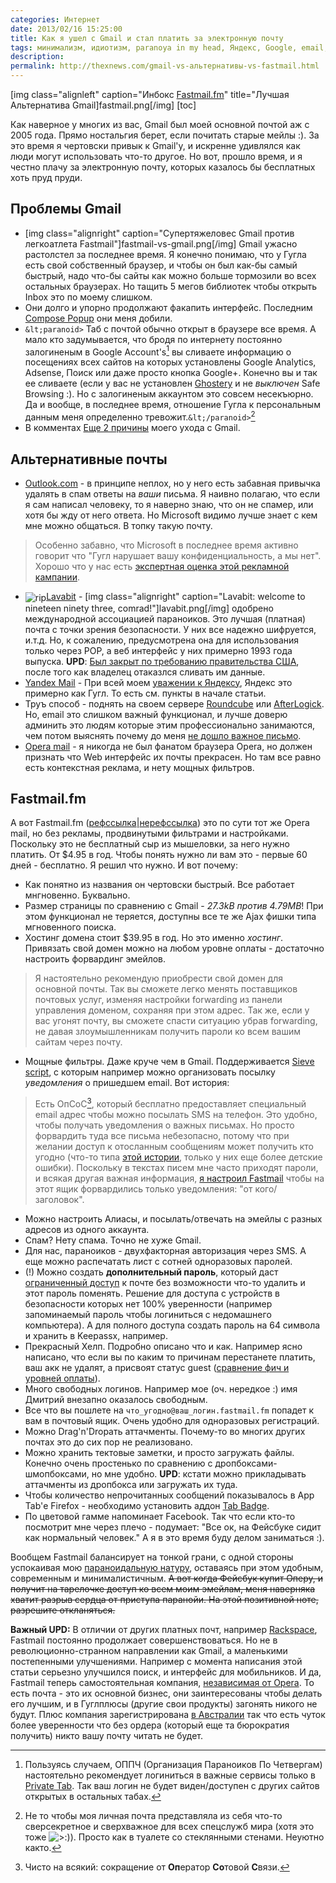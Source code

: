 ```yaml
---
categories: Интернет
date: 2013/02/16 15:25:00
title: Как я ушел с Gmail и стал платить за электронную почту
tags: минимализм, идиотизм, paranoya in my head, Яндекс, Google, email, Gmail, альтернативы
description:
permalink: http://thexnews.com/gmail-vs-альтернативы-vs-fastmail.html
---
```

[img class="alignleft" caption="Инбокс <a href='http://www.mailc.net/?STKI=1020686'>Fastmail.fm</a>" title="Лучшая Альтернатива Gmail]fastmail.png[/img]
[toc]

Как наверное у многих из вас, Gmail был моей основной почтой аж с 2005 года. Прямо ностальгия берет, если почитать старые мейлы :). За это время я чертовски привык к Gmail'у, и искренне удивлялся как люди могут использовать что-то другое. Но вот, прошло время, и я честно плачу за электронную почту, которых казалось бы бесплатных хоть пруд пруди. <!--more Как я докатился до жизни такой?-->

## Проблемы Gmail
* [img class="alignright" caption="Супертяжеловес Gmail против легкоатлета Fastmail"]fastmail-vs-gmail.png[/img] Gmail ужасно растолстел за последнее время. Я конечно понимаю, что у Гугла есть свой собственный браузер, и чтобы он был как-бы самый быстрый, надо что-бы сайты как можно больше тормозили во всех остальных браузерах. Но тащить 5 мегов библиотек чтобы открыть Inbox это по моему слишком. 
* Они долго и упорно продолжают факапить интерфейс. Последним [Compose Popup][cp] они меня добили.
* `&lt;paranoid>` Таб с почтой обычно открыт в браузере все время. А мало кто задумывается, что бродя по интернету постоянно залогиненым в Google Account's[^ga] вы сливаете информацию о посещениях всех сайтов на которых установлены Google Analytics, Adsense, Поиск или даже просто кнопка Google+. Конечно вы и так ее сливаете (если у вас не установлен [Ghostery][gh] и не *выключен* Safe Browsing :). Но с залогиненым аккаунтом это совсем несекъюрно. Да и вообще, в последнее время, отношение Гугла к персональным данным меня определенно тревожит.`&lt;/paranoid>`[^pa]
* В комментах [Еще 2 причины](#comment-874151021) моего ухода с Gmail.



## Альтернативные почты

* [Outlook.com][ou] - в принципе неплох, но у него есть забавная привычка удалять в спам ответы на *ваши* письма. Я наивно полагаю, что если я сам написал человеку, то я наверно знаю, что он не спамер, или хотя бы жду от него ответа. Но Microsoft видимо лучше знает с кем мне можно общаться. В топку такую почту.
> Особенно забавно, что Microsoft в последнее время активно говорит что "Гугл нарушает вашу конфиденциальность, а мы нет". Хорошо что у нас есть [экспертная оценка этой рекламной кампании][bs].
* <img style="vertical-align: middle;" src="/images/rip.gif" alt="rip">[Lavabit][lb] - [img class="alignright" caption="Lavabit: welcome to nineteen ninety three, comrad!"]lavabit.png[/img] одобрено международной ассоциацией параноиков. Это лучшая (платная) почта с точки зрения безопасности. У них все надежно шифруется, и.т.д. Но, к сожалению, предусмотрена она для использования только через POP, а веб интерфейс у них примерно 1993 года выпуска. **UPD**: [Был закрыт по требованию правительства США](#comment-1015334119), после того как владелец отаказлся сливать им данные.
* [Yandex Mail][ym] - При всей моем [уважении к Яндексу][ya], Яндекс это примерно как Гугл. То есть см. пункты в начале статьи.
* Труъ способ - поднять на своем сервере [Roundcube][rc] или [AfterLogick][al]. Но, email это слишком важный функционал, и лучше доверю админить это людям которые этим профессионально занимаются, чем потом выяснять почему до меня [не дошло важное письмо][me].
* [Opera mail][om] - я никогда не был фанатом браузера Opera, но должен признать что Web интерфейс их почты прекрасен. Но там все равно есть контекстная реклама, и нету мощных фильтров.

## Fastmail.fm

А вот Fastmail.fm ([рефссылка][ref]|[нерефссылка][fml]) это по сути тот же Opera mail, но без рекламы, продвинутыми фильтрами и настройками. Поскольку это не бесплатный сыр из мышеловки, за него нужно платить. От $4.95 в год. Чтобы понять нужно ли вам это - первые 60 дней - бесплатно. Я решил что нужно. И вот почему:

* Как понятно из названия он чертовски быстрый. Все работает мнгновенно. Буквально.
* Размер страницы по сравнению с Gmail - *27.3kB против 4.79MB*! При этом функционал не теряется, доступны все те же Ajaх фишки типа мгновенного поиска.
* Хостинг домена стоит $39.95 в год. Но это именно *хостинг*. Привязать свой домен можно на любом уровне оплаты - достаточно настроить форвардинг эмейлов.
> Я настоятельно рекомендую приобрести свой домен для основной почты. Так вы сможете легко менять поставщиков почтовых услуг, изменяя настройки forwarding из панели управления доменом, сохраняя при этом адрес. Так же, если у вас угонят почту, вы сможете спасти ситуацию убрав forwarding, не давая злоумышленникам получить пароли ко всем вашим сайтам через почту.
* Мощные фильтры. Даже круче чем в Gmail. Поддерживается [Sieve script][ss], с которым например можно организовать посылку *уведомления* о пришедшем email. Вот история:
>Есть ОпСoС[^os], который бесплатно предоставляет специальный email адрес чтобы можно посылать SMS на телефон. Это удобно, чтобы получать уведомления о важных письмах. Но просто форвардить туда все письма небезопасно, потому что при желании доступ к отосланным сообщениям может получить кто угодно (что-то типа [этой истории][mf], только у них еще более детские ошибки). Поскольку в текстах писем мне часто приходят пароли, и всякая другая важная информация, [я настроил Fastmail][sf] чтобы на этот ящик форвардились только уведомления: "от кого/заголовок".
* Можно настроить Алиасы, и посылать/отвечать на эмейлы с разных адресов из одного аккаунта.
* Спам? Нету спама. Точно не хуже Gmail.
* Для нас, параноиков - двухфакторная авторизация через SMS. А еще можно распечатать лист с сотней одноразовых паролей.
* (!) Можно создать **дополнительный пароль**, который даст [ограниченный доступ][se] к почте без возможности что-то удалить и этот пароль поменять. Решение для доступа с устройств в безопасности которых нет 100% уверенности (например запоминаемый пароль чтобы логиниться с недомашнего компьютера). А для полного доступа создать пароль на 64 символа и хранить в Keepassx, например.
* Прекрасный Хелп. Подробно описано что и как. Например ясно написано, что если вы по каким то причинам перестанете платить, ваш акк не удалят, а присвоят статус guest ([сравнение фич и уровней оплаты][pl]).
* Много свободных логинов. Например мое (оч. нередкое :) имя Дмитрий внезапно оказалось свободным.
* Все что вы пошлете на `что_угодно@ваш_логин.fastmail.fm` попадет к вам в почтовый ящик. Очень удобно для одноразовых регистраций.
* Можно Drag'n'Dropать аттачменты. Почему-то во многих других почтах это до сих пор не реализовано.
* Можно хранить тектовые заметки, и просто загружать файлы. Конечно очень простенько по сравнению с дропбоксами-шмопбоксами, но мне удобно. **UPD**: кстати можно прикладывать аттачменты из дропбокса или загружать их туда.
* Чтобы количество непрочитанных сообщений показывалось в App Tab'е Firefox - необходимо установить аддон [Tab Badge][tb].
* По цветовой гамме напоминает Facebook. Так что если кто-то посмотрит мне через плечо - подумает: "Все ок, на Фейсбуке сидит как нормальный человек." А я в это время буду делом заниматься :).

Вообщем Fastmail балансирует на тонкой грани, с одной стороны успокаивая мою [параноидальную натуру][pa], оставаясь при этом удобным, современным и минималистичным. ~~А вот когда Фейсбук купит Оперу, и получит на тарелочке доступ ко всем моим эмейлам, меня наверняка хватит разрыв сердца от приступа паранойи. На этой позитивной ноте, разрешите откланяться.~~

**Важный UPD:** В отличии от других платных почт, например [Rackspace][ra], Fastmail постоянно продолжает совершенствоваться. Но не в революционно-странном направлении как Gmail, а маленькими постепенными улучшениями. Например с момента написания этой статьи серьезно улучшился поиск, и интерфейс для мобильников. И да, Fastmail теперь самостоятельная компания, [независимая от Opera][op]. То есть почта - это их основной бизнес, они заинтересованы чтобы делать его лучшим, и в Гуглплюсы (другие свои продукты) загонять никого не будут. Плюс компания зарегистрирована [в Австралии][au] так что есть чуток более уверенности что без ордера (который еще та бюрократия получить) никто вашу почту читать не будет.


[blog]: http://thexnews.com "Блог"
[ref]: http://www.mailc.net/?STKI=10206869 "Лучшая платная почта"  
[fml]: http://fastmail.fm/ "Лучшая Альтернатива Gmail"
[cp]: http://gmailblog.blogspot.com/2012/10/introducing-new-compose-in-gmail.html "Проблема Gmail"
[gh]: https://addons.mozilla.org/en-US/firefox/addon/ghostery/ "Безопасный браузинг"
[tb]: https://addons.mozilla.org/en-US/firefox/addon/tab-badge/ "Показывать количество непрочитанных email в Firefox"
[ou]: http://outlook.com "Альтернатива Гмейлу"
[lb]: http://lavabit.com "Безоапасная Альтернатива Gmail"
[ym]: http://mail.yandex.ru "Альтернатива Gmail"
[om]: https://mail.opera.com/ "Электронная почта"
[ya]: http://thexnews.com/tag/%D1%8F%D0%BD%D0%B4%D0%B5%D0%BA%D1%81.html "Яндекс"
[rc]: http://www.roundcube.net/ "Лучший почтовый web клиент"
[al]: http://www.afterlogic.org/webmail-lite "Лучший почтовый web клиент"
[mf]: http://habrahabr.ru/post/124387/ "Лучший почтовый web клиент"
[ss]: http://ru.wikipedia.org/wiki/Sieve#.D0.A1.D0.B8.D0.BD.D1.82.D0.B0.D0.BA.D1.81.D0.B8.D1.81_.D1.8F.D0.B7.D1.8B.D0.BA.D0.B0
[ms]: http://habrahabr.ru/post/168603/
[bs]: http://www.youtube.com/watch?v=aCL-rxnjS6o "Экспертная оценка рекламной кампании Microsoft"
[sf]: http://thexnews.com/ubuntu/Sieve%20%D1%81%D0%BA%D1%80%D0%B8%D0%BF%D1%82%20%D1%87%D1%82%D0%BE-%D0%B1%D1%8B%20%D0%BF%D0%BE%D1%81%D1%8B%D0%BB%D0%B0%D1%82%D1%8C%20%D1%83%D0%B2%D0%B5%D0%B4%D0%BE%D0%BC%D0%BB%D0%B5%D0%BD%D0%B8%D0%B5%20%D0%BE%20%D0%BF%D0%BE%D0%BB%D1%83%D1%87%D0%B5%D0%BD%D0%BE%D0%BC%20%D1%81%D0%BE%D0%BE%D0%B1%D1%89%D0%B5%D0%BD%D0%B8%D0%B8
[pl]: https://www.fastmail.fm/pages/fastmail/docs/pricingtbl.html "Fastmail сравнение фич и планов"
[me]: http://news.ycombinator.com/item?id=5289395 "Проблемы собственного хостинга email"
[op]: http://blog.fastmail.fm/2013/09/25/exciting-news-fastmail-staff-purchase-the-business-from-opera/
[au]: http://blog.fastmail.fm/2013/10/07/fastmails-servers-are-in-the-us-what-this-means-for-you/
[ra]: http://www.rackspace.com/email-hosting/webmail/
[se]: https://www.fastmail.fm/help/features_alternative_logins.html
[pa]: http://youtu.be/QQBttKoetqo
[^ga]: Пользуясь случаем, ОППЧ (Организация Параноиков По Четвергам) настоятельно рекомендует логиниться в важные сервисы только в <a href="https://addons.mozilla.org/en-US/firefox/addon/private-tab/">Private Tab</a>. Так ваш логин не будет виден/доступен с других сайтов открытых в остальных табах.
[^os]: Чисто на всякий: сокращение от <b>Оп</b>ератор <b>Сo</b>товой <b>С</b>вязи.
[^pa]: Не то чтобы моя личная почта представляла из себя что-то сверсекретное и сверхважное для всех спецслужб мира (хотя это тоже <img class="wp-smiley" alt=">:)" src="/images/icon_evil.png"/>). Просто как в туалете со стеклянными стенами. Неуютно както.
